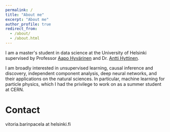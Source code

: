 ```yaml
---
permalink: /
title: "About me"
excerpt: "About me"
author_profile: true
redirect_from: 
  - /about/
  - /about.html
---
```


I am a master's student in data science at the University of Helsinki supervised by Professor [Aapo Hyvärinen](https://www.cs.helsinki.fi/u/ahyvarin/) and Dr. [Antti Hyttinen](https://www.cs.helsinki.fi/u/ajhyttin/).

I am broadly interested in unsupervised learning, causal inference and discovery, independent component analysis, deep neural networks, and their applications on the natural sciences. In particular, machine learning for particle physics, which I had the privilege to work on as a summer student at CERN.

<!--
News
======
-->

Contact
======
vitoria.barinpacela at helsinki.fi 
